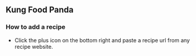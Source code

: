 ## Kung Food Panda

### How to add a recipe

- Click the plus icon on the bottom right and paste a recipe url from any recipe website.

